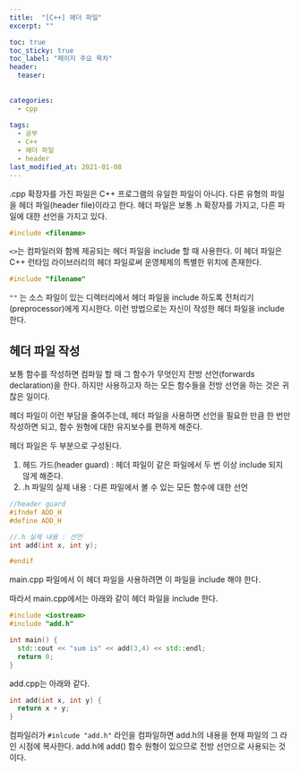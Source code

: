 ```yaml
---
title:  "[C++] 헤더 파일"
excerpt: ""

toc: true
toc_sticky: true
toc_label: "페이지 주요 목차"
header:
  teaser: 
  
  
categories:
  - cpp
  
tags:
  - 공부
  - C++
  - 헤더 파일
  - header
last_modified_at: 2021-01-08
---
```


.cpp 확장자를 가진 파일은 C++ 프로그램의 유일한 파일이 아니다. 다른 유형의 파일을 헤더 파일(header file)이라고 한다.
헤더 파일은 보통 .h 확장자를 가지고, 다른 파일에 대한 선언을 가지고 있다.

```cpp
#include <filename>
```

`<>`는 컴파일러와 함께 제공되는 헤더 파일을 include 할 때 사용한다. 이 헤더 파일은 C++ 런타임 라이브러리의 헤더 파일로써 운영체제의 특별한 위치에 존재한다.

```cpp
#include "filename"
```

`""` 는 소스 파일이 있는 디렉터리에서 헤더 파일을 include 하도록 전처리기(preprocessor)에게 지시한다. 이런 방법으로는 자신이 작성한 헤더 파일을 include 한다.

## 헤더 파일 작성

보통 함수를 작성하면 컴파일 할 때 그 함수가 무엇인지 전방 선언(forwards declaration)을 한다. 
하지만 사용하고자 하는 모든 함수들을 전방 선언을 하는 것은 귀찮은 일이다.

헤더 파일이 이런 부담을 줄여주는데, 헤더 파일을 사용하면 선언을 필요한 만큼 한 번만 작성하면 되고, 함수 원형에 대한 유지보수를 편하게 해준다.

헤더 파일은 두 부분으로 구성된다.

1. 헤드 가드(header guard) : 헤더 파일이 같은 파일에서 두 번 이상 include 되지 않게 해준다.
2. .h 파일의 실제 내용 : 다른 파일에서 볼 수 있는 모든 함수에 대한 선언

```cpp
//header guard
#ifndef ADD_H
#define ADD_H

//.h 실제 내용 : 선언
int add(int x, int y);

#endif
```
main.cpp 파일에서 이 헤더 파일을 사용하려면 이 파일을 include 해야 한다.

따라서 main.cpp에서는 아래와 같이 헤더 파일을 include 한다.

```cpp
#include <iostream>
#include "add.h"

int main() {
  std::cout << "sum is" << add(3,4) << std::endl;
  return 0;
}
```

add.cpp는 아래와 같다.

```cpp
int add(int x, int y) {
  return x + y;
}
```

컴파일러가 `#inlcude "add.h"` 라인을 컴파일하면 add.h의 내용을 현재 파일의 그 라인 시점에 복사한다.
add.h에 add() 함수 원형이 있으므로 전방 선언으로 사용되는 것이다.


